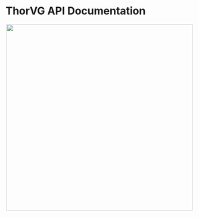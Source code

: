 # ThorVG API Documentation

<p align="center">
  <img width="500" src="https://raw.githubusercontent.com/Samsung/thorvg/master/res/thorvg_card2.png">
</p>
<br />
